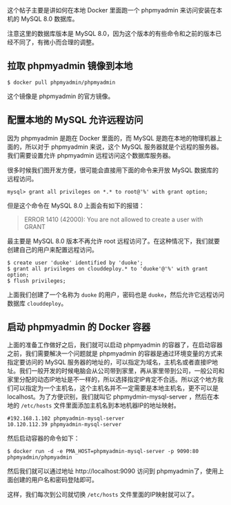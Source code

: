 这个帖子主要是讲如何在本地 Docker 里面跑一个 phpmyadmin 来访问安装在本机的 MySQL 8.0 数据库。

注意这里的数据库版本是 MySQL 8.0，因为这个版本的有些命令和之前的版本已经不同了，有微小而合理的调整。

## 拉取 phpmyadmin 镜像到本地

```
$ docker pull phpmyadmin/phpmyadmin
```

这个镜像是 phpmyadmin 的官方镜像。

## 配置本地的 MySQL 允许远程访问

因为 phpmyadmin 是跑在 Docker 里面的，而 MySQL 是跑在本地的物理机器上面的，所以对于 phpmyadmin 来说，这个 MySQL 服务器就是个远程的服务器。
我们需要设置允许 phpmyadmin 远程访问这个数据库服务器。

很多时候我们图开发方便，很可能会直接用下面的命令来开放 MySQL 数据库的远程访问。

```
mysql> grant all privileges on *.* to root@'%' with grant option;
```

但是这个命令在 MySQL 8.0 上面会有如下的报错：

>ERROR 1410 (42000): You are not allowed to create a user with GRANT

最主要是 MySQL 8.0 版本不再允许 root 远程访问了。在这种情况下，我们就要创建自己的用户来配置远程访问。

```
$ create user 'duoke' identified by 'duoke';
$ grant all privileges on clouddeploy.* to 'duoke'@'%' with grant option;
$ flush privileges;
```

上面我们创建了一个名称为 `duoke` 的用户，密码也是 `duoke`，然后允许它远程访问数据库 `clouddeploy`。

## 启动 phpmyadmin 的 Docker 容器

上面的准备工作做好之后，我们就可以启动 phpmyadmin 的容器了，在启动容器之前，我们需要解决一个问题就是 phpmyadmin 的容器是通过环境变量的方式来指定要访问的 MySQL 服务器的地址的，可以指定为域名，主机名或者直接IP地址。我们一般开发的时候电脑会从公司带到家里，再从家里带到公司，一般公司和家里分配的动态IP地址是不一样的，所以选择指定IP肯定不合适。所以这个地方我们可以指定为一个主机名，这个主机名并不一定需要是本地主机名，更不可以是 localhost。为了方便识别，我们就叫它 phpmydmin-mysql-server ，然后在本地的 `/etc/hosts` 文件里面添加主机名到本地机器IP的地址映射。

```
#192.168.1.102 phpmyadmin-mysql-server
10.120.112.39 phpmyadmin-mysql-server
```

然后启动容器的命令如下：

```
$ docker run -d -e PMA_HOST=phpmyadmin-mysql-server -p 9090:80 phpmyadmin/phpmyadmin
```

然后我们就可以通过地址 http://localhost:9090 访问到 phpmyadmin了，使用上面创建的用户名和密码登陆即可。

这样，我们每次到公司就切换 `/etc/hosts` 文件里面的IP映射就可以了。

